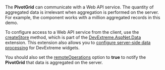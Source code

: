 The **PivotGrid** can communicate with a Web API service. The quantity of aggregated data is irrelevant when aggregation is performed on the server. For example, the component works with a million aggregated records in this demo.

To configure access to a Web API service from the client, use the <a href="https://github.com/DevExpress/DevExtreme.AspNet.Data/blob/master/docs/client-side-with-jquery.md#api-reference" target="_blank">createStore</a> method, which is part of the <a href="https://github.com/DevExpress/DevExtreme.AspNet.Data#devextreme-aspnet-data" target="_blank">DevExtreme.AspNet.Data</a> extension. This extension also allows you to <a href="https://github.com/DevExpress/DevExtreme.AspNet.Data/blob/master/docs/server-side-configuration.md" target="_blank">configure server-side data processing</a> for DevExtreme widgets.

You should also set the [remoteOperations](/Documentation/ApiReference/Data_Layer/PivotGridDataSource/Configuration/#remoteOperations) option to **true** to notify the **PivotGrid** that data is aggregated on the server.
